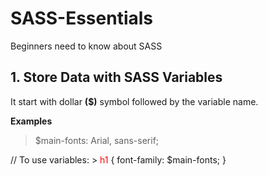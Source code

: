 # SASS-Essentials
Beginners need to know about SASS

## 1. Store Data with SASS Variables
   It start with dollar **\(\$\)** symbol followed by the variable name.
   
   **Examples**
   >\$main-fonts: Arial, sans-serif; 
   
   \/\/ To use variables:
    ><span style="color:red;"> h1 </span>\{
      font-family: \$main-fonts;
   \}
   
